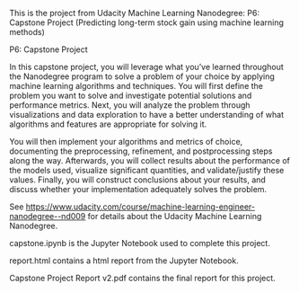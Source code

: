 This is the project from Udacity Machine Learning Nanodegree: P6: Capstone Project (Predicting long-term stock gain using machine learning methods)

P6: Capstone Project

In this capstone project, you will leverage what you’ve learned throughout the Nanodegree program to solve a problem of your choice by applying machine learning algorithms and techniques. You will first define the problem you want to solve and investigate potential solutions and performance metrics. Next, you will analyze the problem through visualizations and data exploration to have a better understanding of what algorithms and features are appropriate for solving it.

You will then implement your algorithms and metrics of choice, documenting the preprocessing, refinement, and postprocessing steps along the way. Afterwards, you will collect results about the performance of the models used, visualize significant quantities, and validate/justify these values. Finally, you will construct conclusions about your results, and discuss whether your implementation adequately solves the problem.

See https://www.udacity.com/course/machine-learning-engineer-nanodegree--nd009 for details about the Udacity Machine Learning Nanodegree.

capstone.ipynb is the Jupyter Notebook used to complete this project.

report.html contains a html report from the Jupyter Notebook.

Capstone Project Report v2.pdf contains the final report for this project.